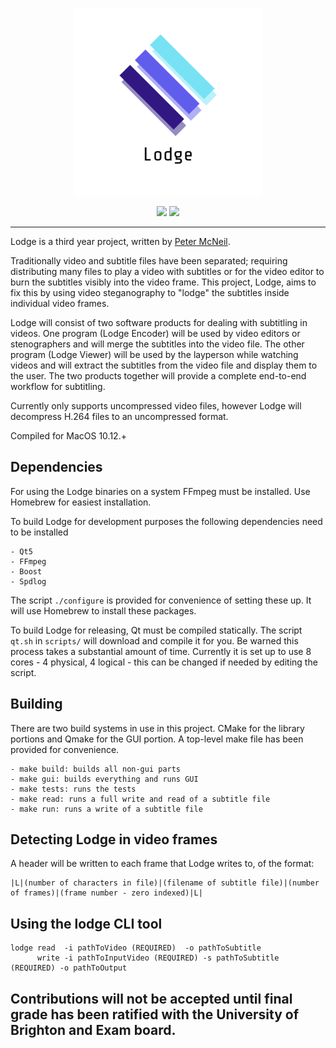 <p align="center">
<img src="resources/logos/logo_half.png" alt="Lodge logo"/>
</p>
<p align="center">
<a href="https://travis-ci.org/petermcneil/lodge"><img src="https://travis-ci.org/petermcneil/lodge.svg?branch=master"/></a>
<a href="https://github.com/petermcneil/lodge/releases"><img src="https://img.shields.io/github/release-pre/petermcneil/lodge.svg"/></a>
</p>

---

Lodge is a third year project, written by [Peter McNeil](https://pop.ski).

Traditionally video and subtitle files have been separated; requiring distributing many files to play a video with 
subtitles or for the video editor to burn the subtitles visibly into the video frame.
This project, Lodge, aims to fix this by using video steganography to "lodge" the subtitles 
inside individual video frames.

Lodge will consist of two software products for dealing with subtitling in videos. One program (Lodge Encoder) will be 
used by video editors or stenographers and will merge the subtitles into the video file. The other program 
(Lodge Viewer) will be used by the layperson while watching videos and will extract the subtitles from the video file 
and display them to the user. The two products together will provide a complete end-to-end workflow for subtitling.

Currently only supports uncompressed video files, however Lodge will decompress H.264 files to an uncompressed format.

Compiled for MacOS 10.12.+

Dependencies
--
For using the Lodge binaries on a system FFmpeg must be installed. Use Homebrew for easiest installation.

To build Lodge for development purposes the following dependencies need to be installed

    - Qt5
    - FFmpeg
    - Boost
    - Spdlog
    
The script `./configure` is provided for convenience of setting these up. It will use Homebrew to install these packages.

To build Lodge for releasing, Qt must be compiled statically. The script `qt.sh` in `scripts/` will download and compile it for you. Be warned
this process takes a substantial amount of time. Currently it is set up to use 8 cores - 4 physical, 4 logical - this can be changed if needed
by editing the script.


Building
---
There are two build systems in use in this project. CMake for the library portions and Qmake for the GUI portion. A top-level make file has been provided for convenience.

    - make build: builds all non-gui parts
    - make gui: builds everything and runs GUI
    - make tests: runs the tests
    - make read: runs a full write and read of a subtitle file
    - make run: runs a write of a subtitle file 

Detecting Lodge in video frames
---
A header will be written to each frame that Lodge writes to, of the format:

```
|L|(number of characters in file)|(filename of subtitle file)|(number of frames)|(frame number - zero indexed)|L|
```

Using the lodge CLI tool
---

```
lodge read  -i pathToVideo (REQUIRED)  -o pathToSubtitle 
      write -i pathToInputVideo (REQUIRED) -s pathToSubtitle (REQUIRED) -o pathToOutput
```



Contributions will not be accepted until final grade has been ratified with the University of Brighton and Exam board.
---